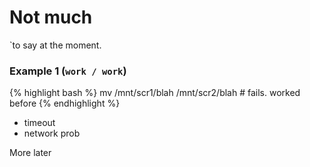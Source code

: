 Not much
===================================================
`to say at the moment.



### Example 1 (`work / work`)

{% highlight bash %}
mv /mnt/scr1/blah /mnt/scr2/blah # fails.  worked before
{% endhighlight %}


* timeout
* network prob

More later



